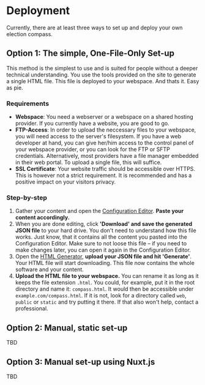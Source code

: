 # Deployment

Currently, there are at least three ways to set up and deploy your own election compass.

## Option 1: The simple, One-File-Only Set-up

This method is the simplest to use and is suited for people without a deeper technical
understanding. You use the tools provided on the site to generate a single HTML file. This file is
deployed to your webspace. And thats it. Easy as pie.

### Requirements

- **Webspace**: You need a webserver or a webspace on a shared hosting provider. If you currently
  have a website, you are good to go.
- **FTP-Access**: In order to upload the neccessary files to your webspace, you will need access to
  the server's filesystem. If you have a web developer at hand, you can give her/him access to the
  control panel of your webspace provider, or you can look for the FTP or SFTP credentials.
  Alternatively, most providers have a file manager embedded in their web portal. To upload a single
  file, this will suffice.
- **SSL Certificate**: Your website traffic should be accessible over HTTPS. This is however not a
  strict requirement. It is recommended and has a positive impact on your visitors privacy.

### Step-by-step

1. Gather your content and open the
   [Configuration Editor](/configurator/version-1/configuration-editor.html). **Paste your content
   accordingly.**
2. When you are done editing, click **'Download' and save the generated JSON file** to your hard
   drive. You don't need to understand how this file works. Just know, that it contains all the
   content you pasted into the Configuration Editor. Make sure to not loose this file – if you need
   to make changes later, you can open it again in the Configuration Editor.
3. Open the [HTML Generator](/configurator/version-1/html-generator.html), **upload your JSON file
   and hit 'Generate'**. Your HTML file will start downloading. This file now contains the whole
   software and your content.
4. **Upload the HTML file to your webspace.** You can rename it as long as it keeps the file extension
   `.html`. You could, for example, put it in the root directory and name it: `compass.html`. It
   would then be accessible under `example.com/compass.html`. If it is not, look for a directory
   called `web`, `public` or `static` and try putting it there. If that also won't help, contact a
   professional.

## Option 2: Manual, static set-up

TBD

## Option 3: Manual set-up using Nuxt.js

TBD